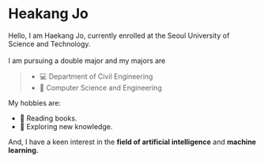 Heakang Jo
===========================
Hello, I am Haekang Jo, currently enrolled at the Seoul University of Science and Technology.<br><br>
I am pursuing a double major and my majors are

>*  :computer: Department of Civil Engineering
>*  :office: Computer Science and Engineering



My hobbies are:

* :ledger: Reading books.
* :stars: Exploring new knowledge.

And, I have a keen interest in the **field of artificial intelligence** and **machine learning.**
